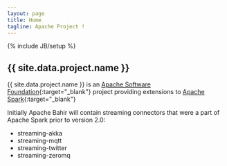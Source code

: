 ```yaml
---
layout: page
title: Home
tagline: Apache Project !
---
```

<!--
{% comment %}
Licensed to the Apache Software Foundation (ASF) under one or more
contributor license agreements.  See the NOTICE file distributed with
this work for additional information regarding copyright ownership.
The ASF licenses this file to you under the Apache License, Version 2.0
(the "License"); you may not use this file except in compliance with
the License.  You may obtain a copy of the License at

http://www.apache.org/licenses/LICENSE-2.0

Unless required by applicable law or agreed to in writing, software
distributed under the License is distributed on an "AS IS" BASIS,
WITHOUT WARRANTIES OR CONDITIONS OF ANY KIND, either express or implied.
See the License for the specific language governing permissions and
limitations under the License.
{% endcomment %}
-->

{% include JB/setup %}

## {{ site.data.project.name }}

{{ site.data.project.name }} is an [Apache Software Foundation](http://www.apache.org){:target="_blank"} project providing extensions to [Apache Spark](http://spark.apache.org){:target="_blank"}

Initially Apache Bahir will contain streaming connectors that were a part of Apache Spark prior to version 2.0:

 - streaming-akka
 - streaming-mqtt
 - streaming-twitter
 - streaming-zeromq
 
<br>

<br>
